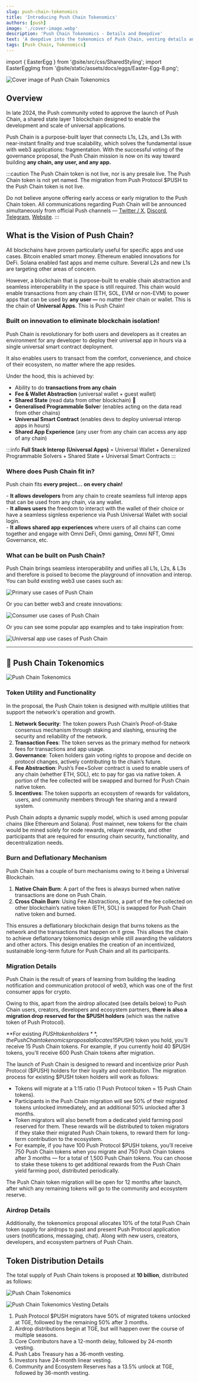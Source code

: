 ```yaml
---
slug: push-chain-tokenomics
title: 'Introducing Push Chain Tokenomics'
authors: [push]
image: './cover-image.webp'
description: 'Push Chain Tokenomics - Details and Deepdive'
text: 'A deepdive into the tokenomics of Push Chain, vesting details and how it will power and unify all blockchains!'
tags: [Push Chain, Tokenomics]
---
```

import { EasterEgg } from '@site/src/css/SharedStyling';
import EasterEggImg from '@site/static/assets/docs/eggs/Easter-Egg-8.png';

![Cover image of Push Chain Tokenomics](./cover-image.webp)

<!--truncate-->

## Overview

In late 2024, the Push community voted to approve the launch of Push Chain, a shared state layer 1 blockchain designed to enable the development and scale of universal applications.

Push Chain is a purpose-built layer that connects L1s, L2s, and L3s with near-instant finality and true scalability, which solves the fundamental issue with web3 applications: fragmentation. With the successful voting of the governance proposal, the Push Chain mission is now on its way toward building **any chain, any user, and any app.**

:::caution
The Push Chain token is not live, nor is any presale live. The Push Chain token is not yet named. The migration from Push Protocol $PUSH to the Push Chain token is not live.

Do not believe anyone offering early access or early migration to the Push Chain token. All communications regarding Push Chain will be announced simultaneously from official Push channels — [Twitter / X](https://x.com/PushChain 'X handle of Push Chain'), [Discord](https://discord.gg/pushprotocol 'Discord of Push Chain'), [Telegram](https://t.me/epnsproject 'Telegram of Push Chain'), [Website](https://push.org 'Push Website').
:::
&nbsp;

## What is the Vision of Push Chain?

All blockchains have proven particularly useful for specific apps and use cases. Bitcoin enabled smart money. Ethereum enabled innovations for DeFi. Solana enabled fast apps and meme culture. Several L2s and new L1s are targeting other areas of concern.

However, a blockchain that is purpose-built to enable chain abstraction and seamless interoperability in the space is still required. This chain would enable transactions from any chain (ETH, SOL, EVM or non-EVM) to power apps that can be used by **any user —** no matter their chain or wallet. This is the chain of **Universal Apps**. This is Push Chain\!

### Built on innovation to eliminate blockchain isolation!

Push Chain is revolutionary for both users and developers as it creates an environment for any developer to deploy their universal app in hours via a single universal smart contract deployment.

It also enables users to transact from the comfort, convenience, and choice of their ecosystem, no matter where the app resides.

Under the hood, this is achieved by:

- Ability to do **transactions from any chain**
- **Fee & Wallet Abstraction** (universal wallet \+ guest wallet)
- **Shared State** (read data from other blockchain) 👀
- **Generalised Programmable Solve**r (enables acting on the data read from other chains)
- **Universal Smart Contract** (enables devs to deploy universal interop apps in hours)
- **Shared App Experience** (any user from any chain can access any app of any chain)

:::info
**Full Stack Interop (Universal Apps)** \= Universal Wallet \+ Generalized Programmable Solvers \+ Shared State \+ Universal Smart Contracts
:::

### Where does Push Chain fit in?

Push chain fits **every project…** **on every chain\!**

\- **It allows developers** from any chain to create seamless full interop apps that can be used from any chain, via any wallet.<br />
\- **It allows users** the freedom to interact with the wallet of their choice or have a seamless signless experience via Push Universal Wallet with social login.<br />
\- **It allows shared app experiences** where users of all chains can come together and engage with Omni DeFi, Omni gaming, Omni NFT, Omni Governance, etc.<br />

### What can be built on Push Chain?

Push Chain brings seamless interoperability and unifies all L1s, L2s, & L3s and therefore is poised to become the playground of innovation and interop. You can build existing web3 use cases such as:

![Primary use cases of Push Chain](./usecasesmain.webp)

Or you can better web3 and create innovations:

![Consumer use cases of Push Chain](./consumerusecases.webp)

Or you can see some popular app examples and to take inspiration from: <EasterEgg src={EasterEggImg} />

![Universal app use cases of Push Chain](./appusecases.webp)

<hr />

## 👋 Push Chain Tokenomics

![Push Chain Tokenomics](./vestingpc.webp)

### Token Utility and Functionality

In the proposal, the Push Chain token is designed with multiple utilities that support the network's operation and growth.

1. **Network Security**: The token powers Push Chain’s Proof-of-Stake consensus mechanism through staking and slashing, ensuring the security and reliability of the network.
2. **Transaction Fees**: The token serves as the primary method for network fees for transactions and app usage.
3. **Governance**: Token holders gain voting rights to propose and decide on protocol changes, actively contributing to the chain’s future.
4. **Fee Abstraction**: Push’s Fee+Solver contract is used to enable users of any chain (whether ETH, SOL), etc to pay for gas via native token. A portion of the fee collected will be swapped and burned for Push Chain native token.
5. **Incentives**: The token supports an ecosystem of rewards for validators, users, and community members through fee sharing and a reward system.

Push Chain adopts a dynamic supply model, which is used among popular chains (like Ethereum and Solana). Post mainnet, new tokens for the chain would be mined solely for node rewards, relayer rewards, and other participants that are required for ensuring chain security, functionality, and decentralization needs.

### Burn and Deflationary Mechanism

Push Chain has a couple of burn mechanisms owing to it being a Universal Blockchain.

1. **Native Chain Burn**: A part of the fees is always burned when native transactions are done on Push Chain.
2. **Cross Chain Burn**: Using Fee Abstractions, a part of the fee collected on other blockchain’s native token (ETH, SOL) is swapped for Push Chain native token and burned.

This ensures a deflationary blockchain design that burns tokens as the network and the transactions that happen on it grow. This allows the chain to achieve deflationary tokenomics design while still awarding the validators and other actors. This design enables the creation of an incentivized, sustainable long-term future for Push Chain and all its participants.

### Migration Details

Push Chain is the result of years of learning from building the leading notification and communication protocol of web3, which was one of the first consumer apps for crypto.

Owing to this, apart from the airdrop allocated (see details below) to Push Chain users, creators, developers and ecosystem partners, **there is also a migration drop reserved for the $PUSH holders** (which was the native token of Push Protocol).

**For existing $PUSH token holders**, the Push Chain tokenomics proposal allocates 15% of the total Push Chain token supply specifically for migration. The migration will occur at a ratio of **1:15**—meaning for each Push Protocol ($PUSH) token you hold, you'll receive 15 Push Chain tokens. For example, if you currently hold 40 $PUSH tokens, you'll receive 600 Push Chain tokens after migration.

The launch of Push Chain is designed to reward and incentivize prior Push Protocol ($PUSH) holders for their loyalty and contribution. The migration process for existing $PUSH token holders will work as follows:

- Tokens will migrate at a 1:15 ratio (1 Push Protocol token \= 15 Push Chain tokens).
- Participants in the Push Chain migration will see 50% of their migrated tokens unlocked immediately, and an additional 50% unlocked after 3 months.
- Token migrators will also benefit from a dedicated yield farming pool reserved for them. These rewards will be distributed to token migrators if they stake their migrated Push Chain tokens, to reward them for long-term contribution to the ecosystem.
- For example, if you have 100 Push Protocol $PUSH tokens, you’ll receive 750 Push Chain tokens when you migrate and 750 Push Chain tokens after 3 months — for a total of 1,500 Push Chain tokens. You can choose to stake these tokens to get additional rewards from the Push Chain yield farming pool, distributed periodically.

The Push Chain token migration will be open for 12 months after launch, after which any remaining tokens will go to the community and ecosystem reserve.

### Airdrop Details

Additionally, the tokenomics proposal allocates 10% of the total Push Chain token supply for airdrops to past and present Push Protocol application users (notifications, messaging, chat). Along with new users, creators, developers, and ecosystem partners of Push Chain.

## Token Distribution Details

The total supply of Push Chain tokens is proposed at **10 billion**, distributed as follows:

![Push Chain Tokenomics](./vestingpc.webp)

![Push Chain Tokenomics Vesting Details](./vestingdetailspc.webp)

1. Push Protocol $PUSH migrators have 50% of migrated tokens unlocked at TGE, followed by the remaining 50% after 3 months.
2. Airdrop distributions begin at TGE, but will happen over the course of multiple seasons.
3. Core Contributors have a 12-month delay, followed by 24-month vesting.
4. Push Labs Treasury has a 36-month vesting.
5. Investors have 24-month linear vesting.
6. Community and Ecosystem Reserves has a 13.5% unlock at TGE, followed by 36-month vesting.
